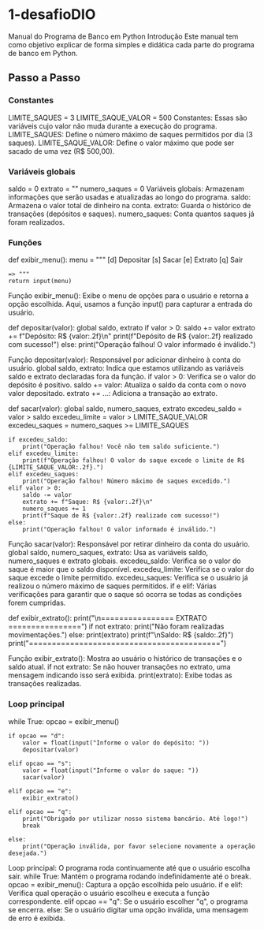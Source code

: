 # 1-desafioDIO

Manual do Programa de Banco em Python
Introdução
Este manual tem como objetivo explicar de forma simples e didática cada parte do programa de banco em Python.

## Passo a Passo

### Constantes
LIMITE_SAQUES = 3
LIMITE_SAQUE_VALOR = 500
Constantes: Essas são variáveis cujo valor não muda durante a execução do programa.
LIMITE_SAQUES: Define o número máximo de saques permitidos por dia (3 saques).
LIMITE_SAQUE_VALOR: Define o valor máximo que pode ser sacado de uma vez (R$ 500,00).

### Variáveis globais
saldo = 0
extrato = ""
numero_saques = 0
Variáveis globais: Armazenam informações que serão usadas e atualizadas ao longo do programa.
saldo: Armazena o valor total de dinheiro na conta.
extrato: Guarda o histórico de transações (depósitos e saques).
numero_saques: Conta quantos saques já foram realizados.

### Funções
def exibir_menu():
    menu = """
    [d] Depositar
    [s] Sacar
    [e] Extrato
    [q] Sair

    => """
    return input(menu)
Função exibir_menu(): Exibe o menu de opções para o usuário e retorna a opção escolhida.
Aqui, usamos a função input() para capturar a entrada do usuário.

def depositar(valor):
    global saldo, extrato
    if valor > 0:
        saldo += valor
        extrato += f"Depósito: R$ {valor:.2f}\n"
        print(f"Depósito de R$ {valor:.2f} realizado com sucesso!")
    else:
        print("Operação falhou! O valor informado é inválido.")
        
Função depositar(valor): Responsável por adicionar dinheiro à conta do usuário.
global saldo, extrato: Indica que estamos utilizando as variáveis saldo e extrato declaradas fora da função.
if valor > 0: Verifica se o valor do depósito é positivo.
saldo += valor: Atualiza o saldo da conta com o novo valor depositado.
extrato += ...: Adiciona a transação ao extrato.

def sacar(valor):
    global saldo, numero_saques, extrato
    excedeu_saldo = valor > saldo
    excedeu_limite = valor > LIMITE_SAQUE_VALOR
    excedeu_saques = numero_saques >= LIMITE_SAQUES

    if excedeu_saldo:
        print("Operação falhou! Você não tem saldo suficiente.")
    elif excedeu_limite:
        print(f"Operação falhou! O valor do saque excede o limite de R$ {LIMITE_SAQUE_VALOR:.2f}.")
    elif excedeu_saques:
        print("Operação falhou! Número máximo de saques excedido.")
    elif valor > 0:
        saldo -= valor
        extrato += f"Saque: R$ {valor:.2f}\n"
        numero_saques += 1
        print(f"Saque de R$ {valor:.2f} realizado com sucesso!")
    else:
        print("Operação falhou! O valor informado é inválido.")
        
Função sacar(valor): Responsável por retirar dinheiro da conta do usuário.
global saldo, numero_saques, extrato: Usa as variáveis saldo, numero_saques e extrato globais.
excedeu_saldo: Verifica se o valor do saque é maior que o saldo disponível.
excedeu_limite: Verifica se o valor do saque excede o limite permitido.
excedeu_saques: Verifica se o usuário já realizou o número máximo de saques permitidos.
if e elif: Várias verificações para garantir que o saque só ocorra se todas as condições forem cumpridas.

def exibir_extrato():
    print("\n================ EXTRATO ================")
    if not extrato:
        print("Não foram realizadas movimentações.")
    else:
        print(extrato)
    print(f"\nSaldo: R$ {saldo:.2f}")
    print("==========================================")
    
Função exibir_extrato(): Mostra ao usuário o histórico de transações e o saldo atual.
if not extrato: Se não houver transações no extrato, uma mensagem indicando isso será exibida.
print(extrato): Exibe todas as transações realizadas.

### Loop principal
while True:
    opcao = exibir_menu()

    if opcao == "d":
        valor = float(input("Informe o valor do depósito: "))
        depositar(valor)

    elif opcao == "s":
        valor = float(input("Informe o valor do saque: "))
        sacar(valor)

    elif opcao == "e":
        exibir_extrato()

    elif opcao == "q":
        print("Obrigado por utilizar nosso sistema bancário. Até logo!")
        break

    else:
        print("Operação inválida, por favor selecione novamente a operação desejada.")
        
Loop principal: O programa roda continuamente até que o usuário escolha sair.
while True: Mantém o programa rodando indefinidamente até o break.
opcao = exibir_menu(): Captura a opção escolhida pelo usuário.
if e elif: Verifica qual operação o usuário escolheu e executa a função correspondente.
elif opcao == "q": Se o usuário escolher "q", o programa se encerra.
else: Se o usuário digitar uma opção inválida, uma mensagem de erro é exibida.
